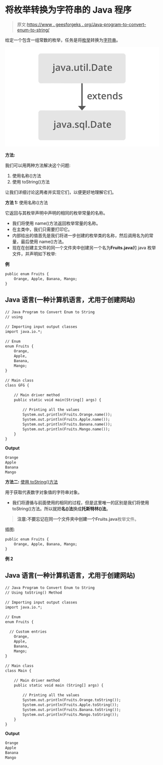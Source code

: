 # 将枚举转换为字符串的 Java 程序

> 原文:[https://www . geesforgeks . org/Java-program-to-convert-enum-to-string/](https://www.geeksforgeeks.org/java-program-to-convert-enum-to-string/)

给定一个包含一组常数的枚举，任务是将[枚举](https://www.geeksforgeeks.org/enum-in-java/)转换为[字符串](https://www.geeksforgeeks.org/string-data-structure/)。

![](img/f3588b61b785360e077725d330602579.png)

**方法:**

我们可以用两种方法解决这个问题:

1.  使用名称()方法
2.  使用 toString()方法

让我们详细讨论这两者并实现它们，以便更好地理解它们。

**方法 1:** 使用名称()方法

它返回与其枚举声明中声明的相同的枚举常量的名称。

*   我们将使用 name()方法返回枚举常量的名称。
*   在主类中，我们只需要打印它。
*   内部给出的值首先是我们将进一步创建的枚举类的名称，然后调用名为的常量，最后使用 name()方法。
*   现在在创建主文件的同一个文件夹中创建另一个名为**Fruits.java**的 java 枚举文件，并声明如下枚举:

**例**

```
public enum Fruits {
    Orange, Apple, Banana, Mango;
}
```

## Java 语言(一种计算机语言，尤用于创建网站)

```
// Java Program to Convert Enum to String
// using 

// Importing input output classes
import java.io.*;

// Enum
enum Fruits {
    Orange,
    Apple,
    Banana,
    Mango;
}

// Main class
class GFG {

    // Main driver method
    public static void main(String[] args) {

        // Printing all the values
        System.out.println(Fruits.Orange.name());
        System.out.println(Fruits.Apple.name());
        System.out.println(Fruits.Banana.name());
        System.out.println(Fruits.Mango.name());
    }
}
```

**Output**

```
Orange
Apple
Banana
Mango

```

**方法二:** [使用 toString()方法](https://www.geeksforgeeks.org/object-tostring-method-in-java/)

用于获取代表数字对象值的字符串对象。

*   我们将遵循与前面使用的相同的过程，但是这里唯一的区别是我们将使用 toString()方法。所以就把**名()法**换成**托斯特林()法**。

> **注意:**不要忘记在同一个文件夹中创建一个**Fruits.java**枚举文件。

插图:

```
public enum Fruits {
    Orange, Apple, Banana, Mango;
}
```

**例 2**

## Java 语言(一种计算机语言，尤用于创建网站)

```
// Java Program to Convert Enum to String
// Using toString() Method

// Importing input output classes 
import java.io.*;

// Enum
enum Fruits {

  // Custom entries 
    Orange,
    Apple,
    Banana,
    Mango;
}

// Main class 
class Main {

    // Main driver method 
    public static void main (String[] args) {

        // Printing all the values
        System.out.println(Fruits.Orange.toString());
        System.out.println(Fruits.Apple.toString());
        System.out.println(Fruits.Banana.toString());
        System.out.println(Fruits.Mango.toString());
    }
}
```

**Output**

```
Orange
Apple
Banana
Mango

```